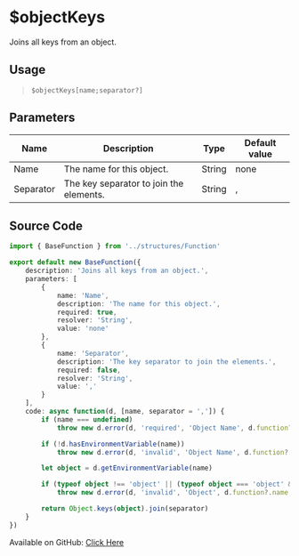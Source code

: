 # $objectKeys
Joins all keys from an object.
## Usage
> `$objectKeys[name;separator?]`
## Parameters
|   Name    |               Description               |  Type  | Default value |
|-----------|-----------------------------------------|--------|---------------|
| Name      | The name for this object.               | String | none          |
| Separator | The key separator to join the elements. | String | ,             |

## Source Code
```ts
import { BaseFunction } from '../structures/Function'

export default new BaseFunction({
    description: 'Joins all keys from an object.',
    parameters: [
        {
            name: 'Name',
            description: 'The name for this object.',
            required: true,
            resolver: 'String',
            value: 'none'
        },
        {
            name: 'Separator',
            description: 'The key separator to join the elements.',
            required: false,
            resolver: 'String',
            value: ','
        }
    ],
    code: async function(d, [name, separator = ',']) {
        if (name === undefined)
            throw new d.error(d, 'required', 'Object Name', d.function?.name!)

        if (!d.hasEnvironmentVariable(name))
            throw new d.error(d, 'invalid', 'Object Name', d.function?.name!)

        let object = d.getEnvironmentVariable(name)

        if (typeof object !== 'object' || (typeof object === 'object' && !(JSON.stringify(object).startsWith('{')) && !(JSON.stringify(object).endsWith('}'))))
            throw new d.error(d, 'invalid', 'Object', d.function?.name!)

        return Object.keys(object).join(separator)
    }
})
```
Available on GitHub: [Click Here](https://github.com/Cyberghxst/bdjs/blob/v1/src/functions/objectKeys.ts)